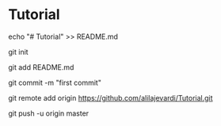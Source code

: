 # Tutorial

echo "# Tutorial" >> README.md

git init

git add README.md

git commit -m "first commit"

git remote add origin https://github.com/alilajevardi/Tutorial.git

git push -u origin master

